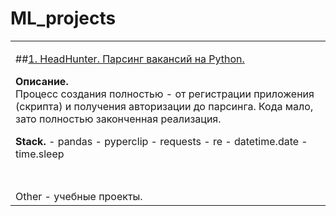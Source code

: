 # ML_projects

<table width="100%" border="0">
  <tr>
    <td><p>##<a href="https://github.com/ML-rus/ML_projects/tree/main/HeadHunter">1. HeadHunter. Парсинг вакансий на Python.</a>
    </p>
    <p><b>Описание.</b>
    <br>Процесс создания полностью - от регистрации приложения (скрипта) и получения авторизации  до парсинга. Кода мало, зато полностью законченная реализация.
    </p>
    <p><b>Stack.</b>
    - pandas 
    - pyperclip 
    - requests
    - re
    - datetime.date
    - time.sleep
    </p></td>
  </tr>
  <tr>
    <td>&nbsp;</td>
  </tr>
  <tr>
    <td>Other - учебные проекты.</td>
  </tr>
</table>
